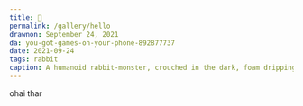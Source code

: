 ```yaml
---
title: 🐇
permalink: /gallery/hello
drawnon: September 24, 2021
da: you-got-games-on-your-phone-892877737
date: 2021-09-24
tags: rabbit
caption: A humanoid rabbit-monster, crouched in the dark, foam dripping from oversize teeth. The image quality is low, as if caught on a fluky camera.
---
```

ohai thar